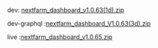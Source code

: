 dev: [nextfarm_dashboard_v1.0.63(1d).zip](https://github.com/user-attachments/files/17675247/nextfarm_dashboard_v1.0.63.1d.zip)





dev-graphql :[nextfarm_dashboard_V1.0.63(3d).zip](https://github.com/user-attachments/files/17718843/nextfarm_dashboard_V1.0.63.3d.zip)

live :[nextfarm_dashboard_v1.0.65.zip](https://github.com/user-attachments/files/17721770/nextfarm_dashboard_v1.0.65.zip)
